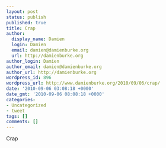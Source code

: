```yaml
---
layout: post
status: publish
published: true
title: Crap
author:
  display_name: Damien
  login: Damien
  email: damien@damienburke.org
  url: http://damienburke.org
author_login: Damien
author_email: damien@damienburke.org
author_url: http://damienburke.org
wordpress_id: 896
wordpress_url: http://www.damienburke.org/2010/09/06/crap/
date: '2010-09-06 03:08:18 +0000'
date_gmt: '2010-09-06 08:08:18 +0000'
categories:
- Uncategorized
- tweet
tags: []
comments: []
---
```

<p>Crap</p>

